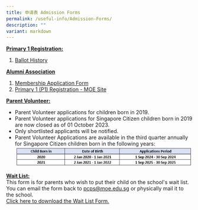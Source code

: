 ```yaml
---
title: 申请表 Admission Forms
permalink: /useful-info/Admission-Forms/
description: ""
variant: markdown
---
```

<b><u>Primary 1 Registration:</u></b> <br>
1. [Ballot History](/files/Admission/Ballot_history__07may2024_.pdf)

<b><u>Alumni Association</u></b><br>
1.  [Membership Application Form](https://peichunalumni.sg/membership)<br>
2.  [Primary 1 (P1) Registration - MOE Site](https://www.moe.gov.sg/primary/p1-registration)


<b><u>Parent Volunteer:</u></b><br>
* Parent Volunteer applications for children born in 2019. <br>
* Parent Volunteer applications for Singapore Citizen children born in 2019 are now closed as of 01 October 2023. <br>
* Only shortlisted applicants will be notified. <br>
* Parent Volunteer Applications are available in the third quarter annually for Singapore Citizen children born in the following years: <br>
![](/images/Useful%20Info/parentvol2.jpg)

<b><u>Wait List:</u></b><br>
This form is for parents who wish to put their child on the school's wait list. You can email the form back to pcps@moe.edu.sg or physically mail it to the school.<br>
[Click here to download the Wait List Form.](/files/Admission/Waitlist-Form.pdf)